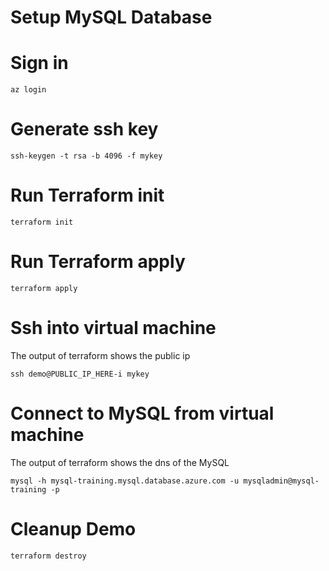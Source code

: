 # Setup MySQL Database

# Sign in
```
az login
```

# Generate ssh key
```
ssh-keygen -t rsa -b 4096 -f mykey
```
# Run Terraform init
```
terraform init
```

# Run Terraform apply
```
terraform apply
```

# Ssh into virtual machine
The output of terraform shows the public ip

```
ssh demo@PUBLIC_IP_HERE-i mykey
```

# Connect to MySQL from virtual machine
The output of terraform shows the dns of the MySQL

```
mysql -h mysql-training.mysql.database.azure.com -u mysqladmin@mysql-training -p
```

# Cleanup Demo
```
terraform destroy
```